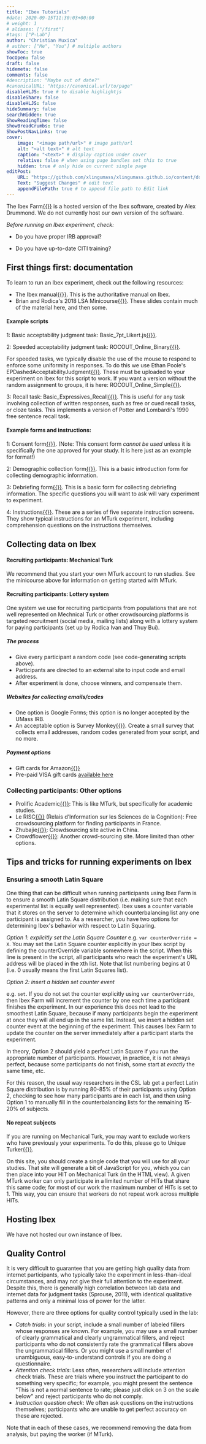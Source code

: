 ```yaml
---
title: "Ibex Tutorials"
#date: 2020-09-15T11:30:03+00:00
# weight: 1
# aliases: ["/first"]
#tags: ["P-Lab"]
author: "Christian Muxica"
# author: ["Me", "You"] # multiple authors
showToc: true
TocOpen: false
draft: false
hidemeta: false
comments: false
#description: "Maybe out of date?"
#canonicalURL: "https://canonical.url/to/page"
disableHLJS: true # to disable highlightjs
disableShare: false
disableHLJS: false
hideSummary: false
searchHidden: true
ShowReadingTime: false
ShowBreadCrumbs: true
ShowPostNavLinks: true
cover:
    image: "<image path/url>" # image path/url
    alt: "<alt text>" # alt text
    caption: "<text>" # display caption under cover
    relative: false # when using page bundles set this to true
    hidden: true # only hide on current single page
editPost:
    URL: "https://github.com/xlingumass/xlingumass.github.io/content/docs/ibex.md"
    Text: "Suggest Changes" # edit text
    appendFilePath: true # to append file path to Edit link
---
```


The Ibex Farm[{{<fa arrow-up-right-from-square>}}](http://spellout.net/ibexfarm) is a hosted version of the Ibex software, created by Alex Drummond. We do not currently host our own version of the software.  

*Before running an Ibex experiment, check:*

- Do you have proper IRB approval?

- Do you have up-to-date CITI training?

## First things first: documentation

To learn to run an Ibex experiment, check out the following resources:

- The Ibex manual[{{<fa arrow-up-right-from-square>}}](http://spellout.net/ibexfarm). This is the authoritative manual on Ibex.
- Brian and Rodica's 2018 LSA Minicourse[{{<fa arrow-up-right-from-square>}}](resources/LSA_Minicourse_DillonIvan.pdf). These slides contain much of the material here, and then some.

#### Example scripts

1: Basic acceptability judgment task: Basic_7pt_Likert.js[{{<fa file-code>}}](resources/scripts/Basic_7pt_Likert.js). 

2: Speeded acceptability judgment task: ROCOUT_Online_Binary[{{<fa file-code>}}](resources/scripts/ROCOUT_Online_Binary.js). 

For speeded tasks, we typically disable the use of the mouse to respond to enforce some uniformity in responses. To do this we use Ethan Poole's EPDashedAcceptabilityJudgment[{{<fa file-code>}}](resources/scripts/EPController.zip). These must be uploaded to your experiment on Ibex for this script to work. If you want a version without the random assignment to groups, it is here: ROCOUT_Online_Simple[{{<fa file-code>}}](resources/scripts/ROCOUT_Online_Simple.js).

3: Recall task: Basic_Expressives_Recall[{{<fa file-code>}}](resources/scripts/Basic_Expressives_Recall.js). This is useful for any task involving collection of written responses, such as free or cued recall tasks, or cloze tasks. This implements a version of Potter and Lombardi's 1990 free sentence recall task.

#### Example forms and instructions:

1: Consent form[{{<fa file-code>}}](resources/scripts/consent.html). (Note: This consent form *cannot be used* unless it is specifically the one approved for your study. It is here just as an example for format!)

2: Demographic collection form[{{<fa file-code>}}](resources/scripts/intro.html). This is a basic introduction form for collecting demographic information. 

3: Debriefing form[{{<fa file-code>}}](resources/scripts/debrief.html). This is a basic  form for collecting debriefing information. The specific questions you will want to ask will vary experiment to experiment.

4: Instructions[{{<fa file-zipper>}}](resources/scripts/Instructions.zip). These are a series of five separate instruction screens. They show typical instructions for an MTurk experiment, including comprehension questions on the instructions themselves. 

## Collecting data on Ibex

#### Recruiting participants: Mechanical Turk

We recommend that you start your own MTurk account to run studies. See the minicourse above for information on getting started with MTurk.

#### Recruiting participants: Lottery system

One system we use for recruiting participants from populations that are not well represented on Mechnical Turk or other crowdsourcing platforms is targeted recruitment (social media, mailing lists) along with a lottery system for paying participants (set up by Rodica Ivan and Thuy Bui). 

##### The process

- Give every participant a random code (see code-generating scripts above).
- Participants are directed to an external site to input code and email address.
- After experiment is done, choose winners, and compensate them. 

##### Websites for collecting emails/codes

- One option is Google Forms; this option is no longer accepted by the UMass IRB. 
- An acceptable option is Survey Monkey[{{<fa arrow-up-right-from-square>}}](http://www.surveymonkey.com). Create a small survey that collects email addresses, random codes generated from your script, and no more.  

##### Payment options

- Gift cards for Amazon[{{<fa arrow-up-right-from-square>}}](http://www.amazon.com)
- Pre-paid VISA gift cards [available here](https://www.giftcards.com/visa-gift-cards)

### Collecting participants: Other options
- Prolific Academic[{{<fa arrow-up-right-from-square>}}](http://www.prolific.ac): This is like MTurk, but specifically for academic studies. 
- Le RISC[{{<fa arrow-up-right-from-square>}}](http://expesciences.risc.cnrs.fr) (Relais d’Information sur les Sciences de la Cognition): Free crowdsourcing platform for finding participants in France. 
- Zhubajie[{{<fa arrow-up-right-from-square>}}](http://www.zbj.com): Crowdsourcing site active in China.
- Crowdflower[{{<fa arrow-up-right-from-square>}}](http://www.crowdflower.com): Another crowd-sourcing site. More limited than other options.
     
## Tips and tricks for running experiments on Ibex

### Ensuring a smooth Latin Square

One thing that can be difficult when running participants using Ibex Farm is to ensure a smooth Latin Square distribution (i.e. making sure that each experimental list is equally well represented). Ibex uses a counter variable that it stores on the server to determine which counterbalancing list any one participant is assigned to. As a researcher, you have two options for determining Ibex's behavior with respect to Latin Squaring. 

*Option 1: explicitly set the Latin Square Counter*
	e.g. `var counterOverride = X`. You may set the Latin Square counter explicitly in your Ibex script by defining the counterOverride variable somewhere in the script. When this line is present in the script, all participants who reach the experiment's URL address will be placed in the `X`th list. Note that list numbering begins at 0 (i.e. 0 usually means the first Latin Squares list). 

*Option 2: insert a hidden set counter event*
	
e.g. `set`. If you do not set the counter explicitly using `var counterOverride`, then Ibex Farm will increment the counter by one each time a participant finishes the experiment. In our experience this does not lead to the smoothest Latin Square, because if many participants begin the experiment at once they will all end up in the same list. Instead, we insert a hidden set counter event at the beginning of the experiment. This causes Ibex Farm to update the counter on the server immediately after a participant starts the experiment. 

In theory, Option 2 should yield a perfect Latin Square if you run the appropriate number of participants. However, in practice, it is not always perfect, because some participants do not finish, some start at *exactly* the same time, etc. 

For this reason, the usual way researchers in the CSL lab get a perfect Latin Square distribution is by running 80-85% of their participants using Option 2, checking to see how many participants are in each list, and then using Option 1 to manually fill in the counterbalancing lists for the remaining 15-20% of subjects.   

#### No repeat subjects

If you are running on Mechanical Turk, you may want to exclude workers who have previously your experiments. To do this, please go to Unique Turker[{{<fa arrow-up-right-from-square>}}](https://uniqueturker.myleott.com).

On this site, you should create a single code that you will use for all your studies. That site will generate a bit of JavaScript for you, which you can then place into your HIT on Mechanical Turk (in the HTML view). A given MTurk worker can only participate in a limited number of HITs that share this same code; for most of our work the maximum number of HITs is set to 1. This way, you can ensure that workers do not repeat work across multiple HITs.

## Hosting Ibex

We have not hosted our own instance of Ibex. 

## Quality Control

It is very difficult to guarantee that you are getting high quality data from internet participants, who typically take the experiment in less-than-ideal circumstances, and may not give their full attention to the experiment. Despite this, there is generally high correlation between lab data and internet data for judgment tasks (Sprouse, 2011), with identical qualitative patterns and only a minimal loss of power for the latter. 

However, there are three options for quality control typically used in the lab:

- *Catch trials*: in your script, include a small number of labeled fillers whose responses are known. For example, you may use a small number of clearly grammatical and clearly ungrammatical fillers, and reject participants who do not consistently rate the grammatical fillers above the ungrammatical fillers. Or you might use a small number of unambiguous, easy-to-understand controls if you are doing a questionnaire. 
- *Attention check trials*: Less often, researchers will include attention check trials. These are trials where you instruct the participant to do something very specific; for example, you might present the sentence "This is not a normal sentence to rate; please just click on 3 on the scale below" and reject participants who do not comply.
- *Instruction question check*: We often ask questions on the instructions themselves; participants who are unable to get perfect accuracy on these are rejected. 

Note that in each of these cases, we recommend removing the data from analysis, but paying the worker (if MTurk). 
